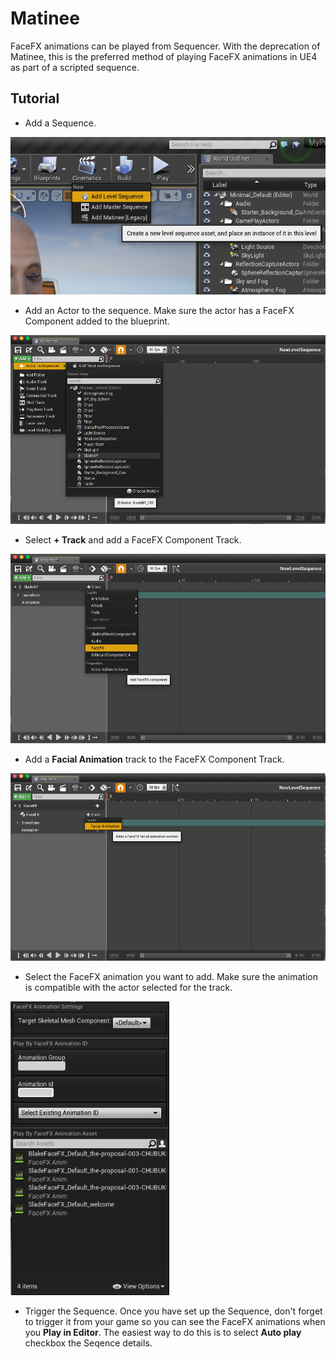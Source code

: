 Matinee
=======

FaceFX animations can be played from Sequencer.  With the deprecation of Matinee, this is the preferred method of playing FaceFX animations in UE4 as part of a scripted sequence.

Tutorial
--------

+ Add a Sequence.

<img src="Images/AddLevelSequence.png" width="508">

+ Add an Actor to the sequence.  Make sure the actor has a FaceFX Component added to the blueprint.

<img src="Images/AddActorToSequencer.png" width="508">

+ Select **+ Track** and add a FaceFX Component Track. 

<img src="Images/AddFaceFXComponentTrack.png" width="508">

+ Add a **Facial Animation** track to the FaceFX Component Track.

<img src="Images/AddFacialAnimationTrack.png" width="508">

+ Select the FaceFX animation you want to add.  Make sure the animation is compatible with the actor selected for the track.

<img src="Images/SpecifyFaceFXSequencerAnimation.png" width="254">

+ Trigger the Sequence.  Once you have set up the Sequence, don't forget to trigger it from your game so you can see the FaceFX animations when you **Play in Editor**.  The easiest way to do this is to select **Auto play** checkbox the Seqence details.  
